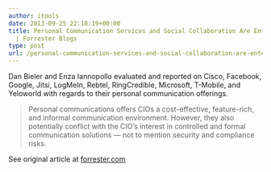 ```yaml
---
author: itools
date: 2013-09-25 22:18:19+00:00
title: Personal Communication Services and Social Collaboration Are Entering The Workplace
  | Forrester Blogs
type: post
url: /personal-communication-services-and-social-collaboration-are-entering-the-workplace-forrester-blogs__trashed/
---
```


Dan Bieler and Enza Iannopollo evaluated and reported on Cisco, Facebook, Google, Jitsi, LogMeIn, Rebtel, RingCredible, Microsoft, T-Mobile, and Yeloworld with regards to their personal communication offerings.



<blockquote>Personal communications offers CIOs a cost-effective, feature-rich, and informal communication environment. However, they also potentially conflict with the CIO’s interest in controlled and formal communication solutions — not to mention security and compliance risks.</blockquote>

See original article at [forrester.com](http://blogs.forrester.com/dan_bieler/13-09-18-personal_communication_services_and_social_collaboration_are_entering_the_workplace?cm_mmc=RSS-_-BT-_-71-_-blog_2761)
